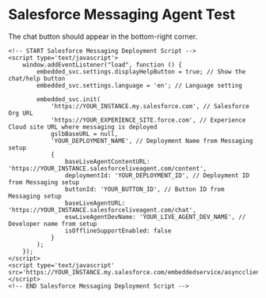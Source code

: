 <!DOCTYPE html>
<html lang="en">
<head>
    <meta charset="UTF-8" />
    <meta name="viewport" content="width=device-width, initial-scale=1.0" />
    <title>Salesforce Agent Test</title>
</head>
<body>
    <h1>Salesforce Messaging Agent Test</h1>
    <p>The chat button should appear in the bottom-right corner.</p>

    <!-- START Salesforce Messaging Deployment Script -->
    <script type='text/javascript'>
        window.addEventListener("load", function () {
            embedded_svc.settings.displayHelpButton = true; // Show the chat/help button
            embedded_svc.settings.language = 'en'; // Language setting

            embedded_svc.init(
                'https://YOUR_INSTANCE.my.salesforce.com', // Salesforce Org URL
                'https://YOUR_EXPERIENCE_SITE.force.com', // Experience Cloud site URL where messaging is deployed
                gslbBaseURL = null,
                'YOUR_DEPLOYMENT_NAME', // Deployment Name from Messaging setup
                {
                    baseLiveAgentContentURL: 'https://YOUR_INSTANCE.salesforceliveagent.com/content',
                    deploymentId: 'YOUR_DEPLOYMENT_ID', // Deployment ID from Messaging setup
                    buttonId: 'YOUR_BUTTON_ID', // Button ID from Messaging setup
                    baseLiveAgentURL: 'https://YOUR_INSTANCE.salesforceliveagent.com/chat',
                    eswLiveAgentDevName: 'YOUR_LIVE_AGENT_DEV_NAME', // Developer name from setup
                    isOfflineSupportEnabled: false
                }
            );
        });
    </script>
    <script type='text/javascript' src='https://YOUR_INSTANCE.my.salesforce.com/embeddedservice/asyncclient/bootstrap.js'></script>
    <!-- END Salesforce Messaging Deployment Script -->

</body>
</html>
